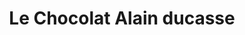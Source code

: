 ---
title: "Le Chocolat Alain ducasse"
url: /versailles/le-chocolat-alain-ducasse/
shop: chocolat
---
